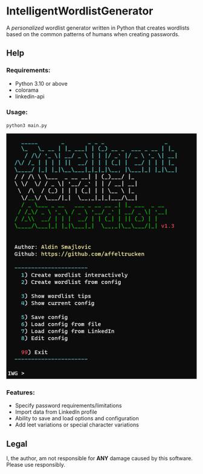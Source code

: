 # IntelligentWordlistGenerator
A *personalized* wordlist generator written in Python that creates wordlists based on the common patterns of humans when creating passwords. 


## Help

### Requirements:

- Python 3.10 or above
- colorama
- linkedin-api

### Usage:

`python3 main.py`

![menu](https://github.com/affeltrucken/IntelligentWordlistGenerator/raw/main/menu.png)

### Features:

* Specify password requirements/limitations
* Import data from LinkedIn profile
* Ability to save and load options and configuration
* Add leet variations or special character variations


## Legal

I, the author, am not responsible for **ANY** damage caused by this software. Please use responsibly.
